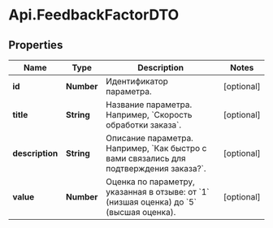 # Api.FeedbackFactorDTO

## Properties

Name | Type | Description | Notes
------------ | ------------- | ------------- | -------------
**id** | **Number** | Идентификатор параметра. | [optional] 
**title** | **String** | Название параметра. Например, &#x60;Скорость обработки заказа&#x60;. | [optional] 
**description** | **String** | Описание параметра. Например, &#x60;Как быстро с вами связались для подтверждения заказа?&#x60;. | [optional] 
**value** | **Number** | Оценка по параметру, указанная в отзыве: от &#x60;1&#x60; (низшая оценка) до &#x60;5&#x60; (высшая оценка).  | [optional] 


